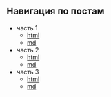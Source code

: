 ## Навигация по постам

- часть 1
  - [html](post1.html)
  - [md](post1.md)
- часть 2
  - [html](post2.html)
  - [md](post2.md)
- часть 3
  - [html](post3.html)
  - [md](post3.md)

<!-- [часть 4, html](post4.html), [часть 4, md](post4.md) -->
